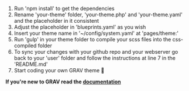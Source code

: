 1. Run 'npm install' to get the dependencies
2. Rename 'your-theme' folder, 'your-theme.php' and 'your-theme.yaml' and the placeholder in it consistent
3. Adjust the placeholder in 'blueprints.yaml' as you wish
4. Insert your theme name in '~/config/system.yaml' at 'pages/theme:'
5. Run 'gulp' in your theme folder to compile your scss files into the css-compiled folder
6. To sync your changes with your github repo and your webserver go back to your 'user' folder and follow the instructions at line 7 in the 'README.md'
7. Start coding your own GRAV theme 🚀

**If you're new to GRAV read the [documentation](https://learn.getgrav.org)**
